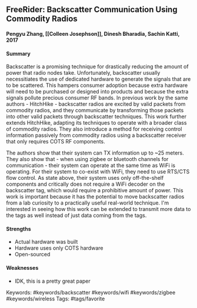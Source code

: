 ## FreeRider: Backscatter Communication Using Commodity Radios
#### Pengyu Zhang, [[Colleen Josephson]], Dinesh Bharadia, Sachin Katti, 2017

#### Summary
Backscatter is a promising technique for drastically reducing the amount of power that radio nodes take. Unfortunately, backscatter usually necessitiates the use of dedicated hardware to generate the signals that are to be scattered. This hampers consumer adoption because extra hardware will need to be purchased or designed into products and because the extra signals pollute precious consumer RF bands. In previous work by the same authors - HitchHike - backscatter radios are excited by valid packets from commodity radios, and they communicate by transforming those packets into other valid packets through backscatter techniques. This work further extends HitchHike, adapting its techniques to operate with a broader class of commodity radios. They also introduce a method for receiving control information passively from commodity radios using a backscatter receiver that only requires COTS RF components.

The authors show that their system can TX information up to ~25 meters. They also show that - when using zigbee or bluetooth channels for communication - their system can operate at the same time as WiFi is operating. For their system to co-exist with WiFi, they need to use RTS/CTS flow control. As state above, their system uses only off-the-shelf components and critically does not require a WiFi decoder on the backscatter tag, which would require a prohibitive amount of power. This work is important because it has the potential to move backscatter radios from a lab curiosity to a practically useful real-world technique. I'm interested in seeing how this work can be extended to transmit more data to the tags as well instead of just data coming from the tags.

#### Strengths
 * Actual hardware was built
 * Hardware uses only COTS hardware
 * Open-sourced

#### Weaknesses
 * IDK, this is a pretty great paper

Keywords: #keywords/backscatter #keywords/wifi #keywords/zigbee #keywords/wireless
Tags: #tags/favorite 